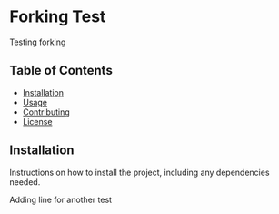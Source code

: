 # Forking Test

Testing forking

## Table of Contents

- [Installation](#installation)
- [Usage](#usage)
- [Contributing](#contributing)
- [License](#license)

## Installation

Instructions on how to install the project, including any dependencies needed.

Adding line for another test
